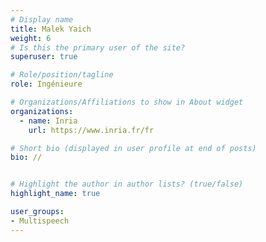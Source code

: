 ```yaml
---
# Display name
title: Malek Yaich
weight: 6
# Is this the primary user of the site?
superuser: true

# Role/position/tagline
role: Ingénieure

# Organizations/Affiliations to show in About widget
organizations:
  - name: Inria
    url: https://www.inria.fr/fr

# Short bio (displayed in user profile at end of posts)
bio: //


# Highlight the author in author lists? (true/false)
highlight_name: true

user_groups:
- Multispeech
---
```


